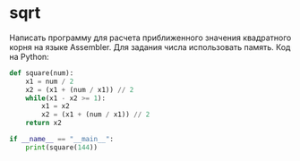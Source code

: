 # sqrt
Написать программу для расчета приближенного значения квадратного корня на языке Assembler. Для задания числа использовать память.
Код на Python:
```python
def square(num):
    x1 = num / 2
    x2 = (x1 + (num / x1)) // 2
    while(x1 - x2 >= 1):
        x1 = x2
        x2 = (x1 + (num / x1)) // 2
    return x2

if __name__ == "__main__":
    print(square(144))
```
